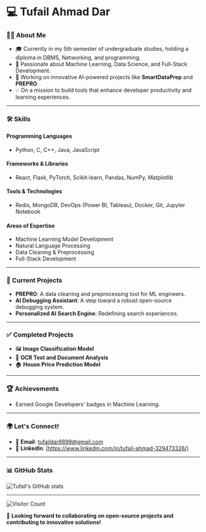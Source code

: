 # 💻 Tufail Ahmad Dar

### 👨‍💻 About Me
- 🎓 Currently in my 5th semester of undergraduate studies, holding a diploma in DBMS, Networking, and programming.
- 🌟 Passionate about Machine Learning, Data Science, and Full-Stack Development.
- 🚀 Working on innovative AI-powered projects like **SmartDataPrep** and **PREPRO**.
- 💡 On a mission to build tools that enhance developer productivity and learning experiences.

---

### 🛠️ Skills
#### **Programming Languages**
- Python, C, C++, Java, JavaScript

#### **Frameworks & Libraries**
- React, Flask, PyTorch, Scikit-learn, Pandas, NumPy, Matplotlib

#### **Tools & Technologies**
- Redis, MongoDB, DevOps (Power BI, Tableau), Docker, Git, Jupyter Notebook

#### **Areas of Expertise**
- Machine Learning Model Development
- Natural Language Processing
- Data Cleaning & Preprocessing
- Full-Stack Development

---

### 🌟 Current Projects
- **PREPRO**: A data cleaning and preprocessing tool for ML engineers.
- **AI Debugging Assistant**: A step toward a robust open-source debugging system.
- **Personalized AI Search Engine**: Redefining search experiences.

---

### ✅ Completed Projects
- 🖼️ **Image Classification Model**
- 📄 **OCR Text and Document Analysis**
- 🏠 **House Price Prediction Model**

---

### 🏆 Achievements
- Earned Google Developers' badges in Machine Learning.
---

### 🌍 Let's Connect!
- 📧 **Email**: tufaildar8899@gmail.com
- 💼 **LinkedIn**: [https://www.linkedin.com/in/tufail-ahmad-329473326/)
---

### 📊 GitHub Stats
![Tufail's GitHub stats](https://github-readme-stats.vercel.app/api?username=TufailAh&show_icons=true&theme=radical)

---
![Visitor Count](https://profile-counter.glitch.me/tufail-ahmad-09/count.svg)

🤝 **Looking forward to collaborating on open-source projects and contributing to innovative solutions!**
